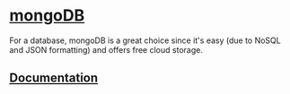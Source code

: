 # [mongoDB](https://www.mongodb.com/)

For a database, mongoDB is a great choice since it's easy (due to NoSQL and JSON formatting) and offers free cloud storage.


## [Documentation](https://pymongo.readthedocs.io/en/stable/)